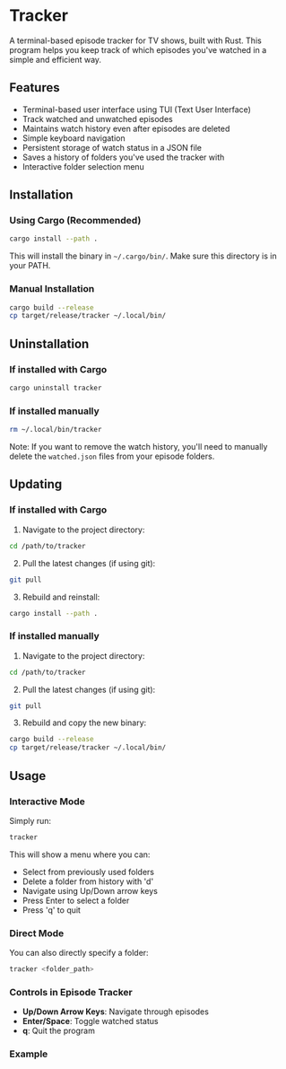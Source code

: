# Tracker

A terminal-based episode tracker for TV shows, built with Rust. This program helps you keep track of which episodes you've watched in a simple and efficient way.

## Features

- Terminal-based user interface using TUI (Text User Interface)
- Track watched and unwatched episodes
- Maintains watch history even after episodes are deleted
- Simple keyboard navigation
- Persistent storage of watch status in a JSON file
- Saves a history of folders you've used the tracker with
- Interactive folder selection menu

## Installation

### Using Cargo (Recommended)

```bash
cargo install --path .
```

This will install the binary in `~/.cargo/bin/`. Make sure this directory is in your PATH.

### Manual Installation

```bash
cargo build --release
cp target/release/tracker ~/.local/bin/
```

## Uninstallation

### If installed with Cargo

```bash
cargo uninstall tracker
```

### If installed manually

```bash
rm ~/.local/bin/tracker
```

Note: If you want to remove the watch history, you'll need to manually delete the `watched.json` files from your episode folders.

## Updating

### If installed with Cargo

1. Navigate to the project directory:
```bash
cd /path/to/tracker
```

2. Pull the latest changes (if using git):
```bash
git pull
```

3. Rebuild and reinstall:
```bash
cargo install --path .
```

### If installed manually

1. Navigate to the project directory:
```bash
cd /path/to/tracker
```

2. Pull the latest changes (if using git):
```bash
git pull
```

3. Rebuild and copy the new binary:
```bash
cargo build --release
cp target/release/tracker ~/.local/bin/
```

## Usage

### Interactive Mode

Simply run:
```bash
tracker
```

This will show a menu where you can:
- Select from previously used folders
- Delete a folder from history with 'd'
- Navigate using Up/Down arrow keys
- Press Enter to select a folder
- Press 'q' to quit

### Direct Mode

You can also directly specify a folder:
```bash
tracker <folder_path>
```

### Controls in Episode Tracker

- **Up/Down Arrow Keys**: Navigate through episodes
- **Enter/Space**: Toggle watched status
- **q**: Quit the program

### Example

```